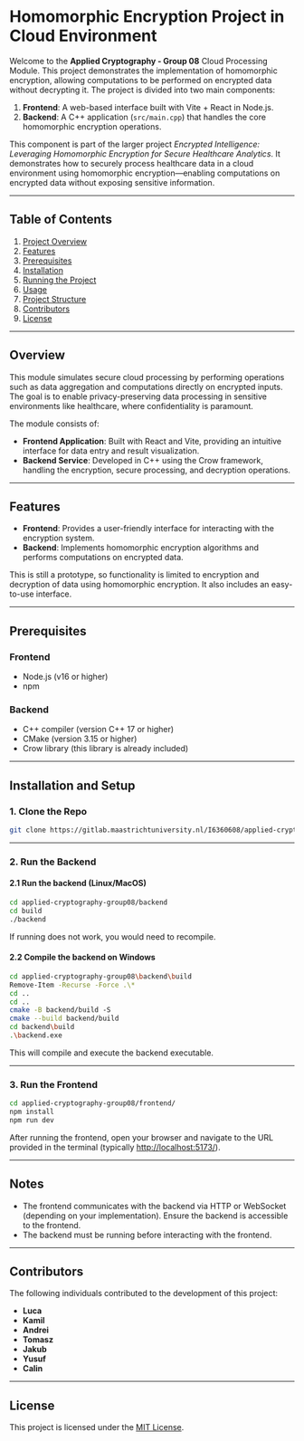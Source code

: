 # Homomorphic Encryption Project in Cloud Environment

Welcome to the **Applied Cryptography - Group 08** Cloud Processing Module. This project demonstrates the implementation of homomorphic encryption, allowing computations to be performed on encrypted data without decrypting it. The project is divided into two main components:

1. **Frontend**: A web-based interface built with Vite + React in Node.js.
2. **Backend**: A C++ application (`src/main.cpp`) that handles the core homomorphic encryption operations.

This component is part of the larger project *Encrypted Intelligence: Leveraging Homomorphic Encryption for Secure Healthcare Analytics*. It demonstrates how to securely process healthcare data in a cloud environment using homomorphic encryption—enabling computations on encrypted data without exposing sensitive information.

---

## **Table of Contents**
1. [Project Overview](#project-overview)
2. [Features](#features)
3. [Prerequisites](#prerequisites)
4. [Installation](#installation)
5. [Running the Project](#running-the-project)
6. [Usage](#usage)
7. [Project Structure](#project-structure)
8. [Contributors](#contributors)
9. [License](#license)

---

## **Overview**

This module simulates secure cloud processing by performing operations such as data aggregation and computations directly on encrypted inputs. The goal is to enable privacy-preserving data processing in sensitive environments like healthcare, where confidentiality is paramount.

The module consists of:
- **Frontend Application**: Built with React and Vite, providing an intuitive interface for data entry and result visualization.
- **Backend Service**: Developed in C++ using the Crow framework, handling the encryption, secure processing, and decryption operations.

---

## **Features**

- **Frontend**: Provides a user-friendly interface for interacting with the encryption system.
- **Backend**: Implements homomorphic encryption algorithms and performs computations on encrypted data.

This is still a prototype, so functionality is limited to encryption and decryption of data using homomorphic encryption. It also includes an easy-to-use interface.

---

## **Prerequisites**

### Frontend
- Node.js (v16 or higher)
- npm

### Backend
- C++ compiler (version C++ 17 or higher)
- CMake (version 3.15 or higher)
- Crow library (this library is already included)

---

## **Installation and Setup**

### **1. Clone the Repo**
```bash
git clone https://gitlab.maastrichtuniversity.nl/I6360608/applied-cryptography-group08.git
```

---

### **2. Run the Backend**

#### **2.1 Run the backend (Linux/MacOS)**
```bash
cd applied-cryptography-group08/backend
cd build
./backend
```

If running does not work, you would need to recompile.

#### **2.2 Compile the backend on Windows**
```bash
cd applied-cryptography-group08\backend\build
Remove-Item -Recurse -Force .\*
cd ..
cd ..
cmake -B backend/build -S 
cmake --build backend/build
cd backend\build
.\backend.exe
```

This will compile and execute the backend executable.

---

### **3. Run the Frontend**
```bash
cd applied-cryptography-group08/frontend/
npm install
npm run dev
```

After running the frontend, open your browser and navigate to the URL provided in the terminal (typically [http://localhost:5173/](http://localhost:5173/)).

---

## **Notes**

- The frontend communicates with the backend via HTTP or WebSocket (depending on your implementation). Ensure the backend is accessible to the frontend.
- The backend must be running before interacting with the frontend.

---

## **Contributors**

The following individuals contributed to the development of this project:

- **Luca**
- **Kamil**
- **Andrei**
- **Tomasz**
- **Jakub**
- **Yusuf**
- **Calin**

---

## **License**

This project is licensed under the [MIT License](LICENSE).

